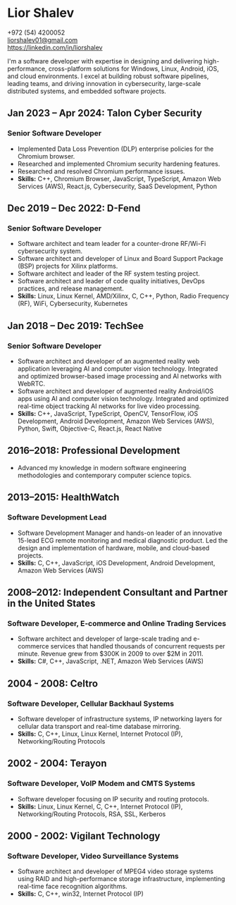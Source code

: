 # Lior Shalev

+972 (54) 4200052  
[liorshalev01@gmail.com](mailto:liorshalev01@gmail.com)  
<https://linkedin.com/in/liorshalev>

I'm a software developer with expertise in designing and delivering high-performance, cross-platform solutions for Windows, Linux, Android, iOS, and cloud environments. I excel at building robust software pipelines, leading teams, and driving innovation in cybersecurity, large-scale distributed systems, and embedded software projects.

## Jan 2023 – Apr 2024: Talon Cyber Security

### Senior Software Developer

- Implemented Data Loss Prevention (DLP) enterprise policies for the Chromium browser.
- Researched and implemented Chromium security hardening features.
- Researched and resolved Chromium performance issues.
- **Skills:** C++, Chromium Browser, JavaScript, TypeScript, Amazon Web Services (AWS), React.js, Cybersecurity, SaaS Development, Python

## Dec 2019 – Dec 2022: D-Fend

### Senior Software Developer

- Software architect and team leader for a counter-drone RF/Wi-Fi cybersecurity system.
- Software architect and developer of Linux and Board Support Package (BSP) projects for Xilinx platforms.
- Software architect and leader of the RF system testing project.
- Software architect and leader of code quality initiatives, DevOps practices, and release management.
- **Skills:** Linux, Linux Kernel, AMD/Xilinx, C, C++, Python, Radio Frequency (RF), WiFi, Cybersecurity, Kubernetes

## Jan 2018 – Dec 2019: TechSee

### Senior Software Developer

- Software architect and developer of an augmented reality web application leveraging AI and computer vision technology. Integrated and optimized browser-based image processing and AI networks with WebRTC.
- Software architect and developer of augmented reality Android/iOS apps using AI and computer vision technology. Integrated and optimized real-time object tracking AI networks for live video processing.
- **Skills:** C++, JavaScript, TypeScript, OpenCV, TensorFlow, iOS Development, Android Development, Amazon Web Services (AWS), Python, Swift, Objective-C, React.js, React Native

## 2016–2018: Professional Development

- Advanced my knowledge in modern software engineering methodologies and contemporary computer science topics.

## 2013–2015: HealthWatch

### Software Development Lead

- Software Development Manager and hands-on leader of an innovative 15-lead ECG remote monitoring and medical diagnostic product. Led the design and implementation of hardware, mobile, and cloud-based projects.
- **Skills:** C, C++, JavaScript, iOS Development, Android Development, Amazon Web Services (AWS)

## 2008–2012: Independent Consultant and Partner in the United States

### Software Developer, E-commerce and Online Trading Services

- Software architect and developer of large-scale trading and e-commerce services that handled thousands of concurrent requests per minute. Revenue grew from $300K in 2009 to over $2M in 2011.
- **Skills:** C#, C++, JavaScript, .NET, Amazon Web Services (AWS)

## 2004 - 2008: Celtro

### Software Developer, Cellular Backhaul Systems

- Software developer of infrastructure systems, IP networking layers for cellular data transport and real-time database mirroring.
- **Skills:** C, C++, Linux, Linux Kernel, Internet Protocol (IP), Networking/Routing Protocols

## 2002 - 2004: Terayon

### Software Developer, VoIP Modem and CMTS Systems

- Software developer focusing on IP security and routing protocols.
- **Skills:** Linux, Linux Kernel, C, C++, Internet Protocol (IP), Networking/Routing Protocols, RSA, SSL, Kerberos

## 2000 - 2002: Vigilant Technology

### Software Developer, Video Surveillance Systems

- Software architect and developer of MPEG4 video storage systems using RAID and high-performance storage infrastructure, implementing real-time face recognition algorithms.
- **Skills:** C, C++, win32, Internet Protocol (IP)
